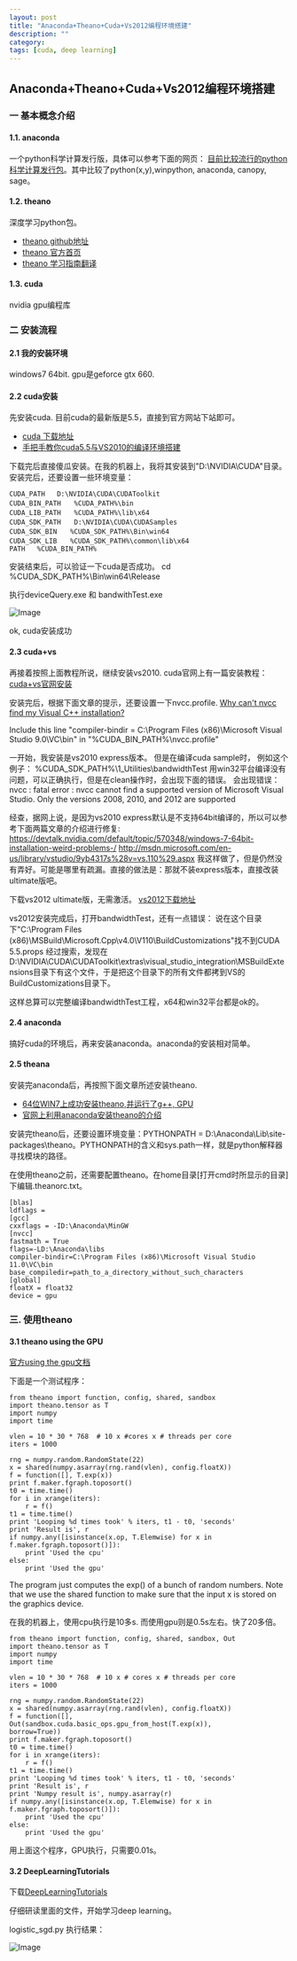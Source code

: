 ```yaml
---
layout: post
title: "Anaconda+Theano+Cuda+Vs2012编程环境搭建"
description: ""
category:
tags: [cuda, deep learning]
---
```


## Anaconda+Theano+Cuda+Vs2012编程环境搭建

### 一 基本概念介绍 ###

#### 1.1. anaconda
  一个python科学计算发行版，具体可以参考下面的网页：
  [目前比较流行的python科学计算发行包](http://blog.csdn.net/rumswell/article/details/8927603)。其中比较了python(x,y),winpython, anaconda, canopy, sage。

#### 1.2. theano

深度学习python包。

- [theano github地址](https://github.com/Theano/Theano)
- [theano 官方首页](http://deeplearning.net/software/theano/)
- [theano 学习指南翻译](http://www.cnblogs.com/xueliangliu/archive/2013/04/03/2997437.html)

#### 1.3. cuda

nvidia gpu编程库

### 二 安装流程

#### 2.1 我的安装环境
windows7 64bit. gpu是geforce gtx 660.

#### 2.2 cuda安装 ####
先安装cuda. 目前cuda的最新版是5.5，直接到官方网站下站即可。

- [cuda 下载地址](https://developer.nvidia.com/cuda-downloads)
- [手把手教你cuda5.5与VS2010的编译环境搭建](http://blog.csdn.net/yeyang911/article/details/17450963)

下载完后直接傻瓜安装。在我的机器上，我将其安装到"D:\NVIDIA\CUDA"目录。
安装完后，还要设置一些环境变量：

    CUDA_PATH   D:\NVIDIA\CUDA\CUDAToolkit
    CUDA_BIN_PATH　　%CUDA_PATH%\bin
    CUDA_LIB_PATH　　%CUDA_PATH%\lib\x64
    CUDA_SDK_PATH　　D:\NVIDIA\CUDA\CUDASamples
    CUDA_SDK_BIN　　%CUDA_SDK_PATH%\Bin\win64
    CUDA_SDK_LIB　　%CUDA_SDK_PATH%\common\lib\x64
    PATH   %CUDA_BIN_PATH%

安装结束后，可以验证一下cuda是否成功。
cd %CUDA_SDK_PATH%\Bin\win64\Release

执行deviceQuery.exe 和 bandwithTest.exe

![Image](https://raw.githubusercontent.com/zzbased/zzbased.github.com/master/_posts/images/cuda_installed_result.png)

ok, cuda安装成功

#### 2.3 cuda+vs ###

再接着按照上面教程所说，继续安装vs2010.
cuda官网上有一篇安装教程：
[cuda+vs官网安装](http://docs.nvidia.com/cuda/cuda-getting-started-guide-for-microsoft-windows/)

安装完后，根据下面文章的提示，还要设置一下nvcc.profile.
[Why can't nvcc find my Visual C++ installation?](http://stackoverflow.com/questions/2760374/why-cant-nvcc-find-my-visual-c-installation)

Include this line
  "compiler-bindir = C:\Program Files (x86)\Microsoft Visual Studio 9.0\VC\bin"
in
  "%CUDA_BIN_PATH%\nvcc.profile"

一开始，我安装是vs2010 express版本。
但是在编译cuda sample时，
例如这个例子： %CUDA_SDK_PATH%\1_Utilities\bandwidthTest
用win32平台编译没有问题，可以正确执行，但是在clean操作时，会出现下面的错误。
会出现错误： nvcc : fatal error : nvcc cannot find a supported version of Microsoft Visual Studio. Only the versions 2008, 2010, and 2012 are supported

经查，据网上说，是因为vs2010 express默认是不支持64bit编译的，所以可以参考下面两篇文章的介绍进行修复:
https://devtalk.nvidia.com/default/topic/570348/windows-7-64bit-installation-weird-problems-/
http://msdn.microsoft.com/en-us/library/vstudio/9yb4317s%28v=vs.110%29.aspx
我这样做了，但是仍然没有弄好。可能是哪里有疏漏。直接的做法是：那就不装express版本，直接改装ultimate版吧。

下载vs2012 ultimate版，无需激活。
[vs2012下载地址](http://www.edencx.com/visualstudio2012.html)

vs2012安装完成后，打开bandwidthTest，还有一点错误：
说在这个目录下"C:\Program Files (x86)\MSBuild\Microsoft.Cpp\v4.0\V110\BuildCustomizations"找不到CUDA 5.5.props
经过搜索，发现在D:\NVIDIA\CUDA\CUDAToolkit\extras\visual_studio_integration\MSBuildExtensions目录下有这个文件，于是把这个目录下的所有文件都拷到VS的BuildCustomizations目录下。

这样总算可以完整编译bandwidthTest工程，x64和win32平台都是ok的。

#### 2.4 anaconda ####
搞好cuda的环境后，再来安装anaconda。anaconda的安装相对简单。

#### 2.5 theana ####
安装完anaconda后，再按照下面文章所述安装theano.

- [64位WIN7上成功安装theano,并运行了g++, GPU](http://blog.csdn.net/yeyang911/article/details/16357133)
- [官网上利用anaconda安装theano的介绍](http://deeplearning.net/software/theano/install.html#windows-anaconda)

安装完theano后，还要设置环境变量：PYTHONPATH = D:\Anaconda\Lib\site-packages\theano。PYTHONPATH的含义和sys.path一样，就是python解释器寻找模块的路径。

在使用theano之前，还需要配置theano。在home目录[打开cmd时所显示的目录]下编辑.theanorc.txt。

	[blas]
	ldflags =
	[gcc]
	cxxflags = -ID:\Anaconda\MinGW
	[nvcc]
	fastmath = True
	flags=-LD:\Anaconda\libs
	compiler-bindir=C:\Program Files (x86)\Microsoft Visual Studio 11.0\VC\bin
	base_compiledir=path_to_a_directory_without_such_characters
	[global]
	floatX = float32
	device = gpu

### 三. 使用theano ###

#### 3.1 theano using the GPU

[官方using the gpu文档](http://deeplearning.net/software/theano/tutorial/using_gpu.html#using-gpu)

下面是一个测试程序：

    from theano import function, config, shared, sandbox
    import theano.tensor as T
    import numpy
    import time

    vlen = 10 * 30 * 768  # 10 x #cores x # threads per core
    iters = 1000

    rng = numpy.random.RandomState(22)
    x = shared(numpy.asarray(rng.rand(vlen), config.floatX))
    f = function([], T.exp(x))
    print f.maker.fgraph.toposort()
    t0 = time.time()
    for i in xrange(iters):
        r = f()
    t1 = time.time()
    print 'Looping %d times took' % iters, t1 - t0, 'seconds'
    print 'Result is', r
    if numpy.any([isinstance(x.op, T.Elemwise) for x in f.maker.fgraph.toposort()]):
        print 'Used the cpu'
    else:
        print 'Used the gpu'


The program just computes the exp() of a bunch of random numbers. Note that we use the shared function to make sure that the input x is stored on the graphics device.

在我的机器上，使用cpu执行是10多s. 而使用gpu则是0.5s左右。快了20多倍。

    from theano import function, config, shared, sandbox, Out
    import theano.tensor as T
    import numpy
    import time

    vlen = 10 * 30 * 768  # 10 x # cores x # threads per core
    iters = 1000

    rng = numpy.random.RandomState(22)
    x = shared(numpy.asarray(rng.rand(vlen), config.floatX))
    f = function([],
    Out(sandbox.cuda.basic_ops.gpu_from_host(T.exp(x)),
    borrow=True))
    print f.maker.fgraph.toposort()
    t0 = time.time()
    for i in xrange(iters):
        r = f()
    t1 = time.time()
    print 'Looping %d times took' % iters, t1 - t0, 'seconds'
    print 'Result is', r
    print 'Numpy result is', numpy.asarray(r)
    if numpy.any([isinstance(x.op, T.Elemwise) for x in f.maker.fgraph.toposort()]):
        print 'Used the cpu'
    else:
        print 'Used the gpu'

用上面这个程序，GPU执行，只需要0.01s。

#### 3.2 DeepLearningTutorials ####

下载[DeepLearningTutorials](https://github.com/lisa-lab/DeepLearningTutorials)

仔细研读里面的文件，开始学习deep learning。

logistic_sgd.py 执行结果：

![Image](https://raw.githubusercontent.com/zzbased/zzbased.github.com/master/_posts/images/theano_lr_result.png)
